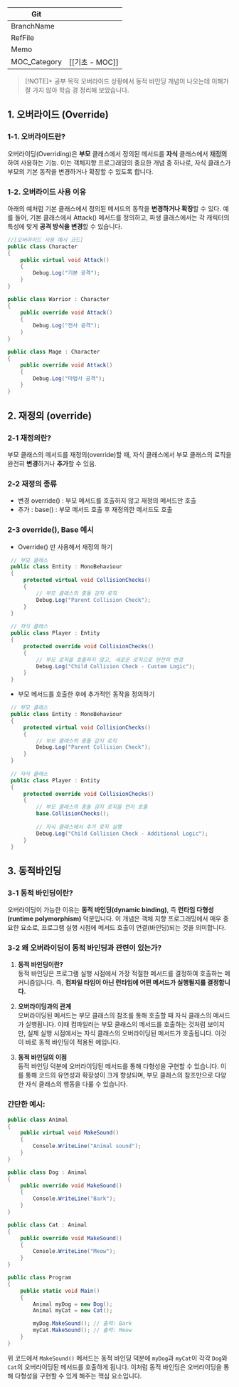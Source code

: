 
| Git          |              |
| ------------ | ------------ |
| BranchName   |              |
| RefFile      |              |
| Memo         |              |
| MOC_Category | [[기초 - MOC]] |

> [!NOTE]+ 공부 목적
> 오버라이드 상황에서 동적 바인딩 개념이 나오는데 이해가 잘 가지 않아 학습 경 정리해 보았습니다.

## **1. 오버라이드 (Override)**
### 1-1. 오버라이드란?
오버라이딩(Overriding)은 **부모** 클래스에서 정의된 메서드를 **자식** 클래스에서 <span style="background:rgba(92, 92, 92, 0.2)">재정의</span>하여 사용하는 기능.
이는 객체지향 프로그래밍의 중요한 개념 중 하나로, 자식 클래스가 부모의 기본 동작을 변경하거나 확장할 수 있도록 합니다.
### 1-2. 오버라이드 사용 이유
아래의 예처럼 기본 클래스에서 정의된 메서드의 동작을 **변경하거나 확장**할 수 있다. 예를 들어, 기본 클래스에서
Attack() 메서드를 정의하고, 파생 클래스에서는 각 캐릭터의 특성에 맞게 **공격 방식을 변경**할 수 있습니다.

``` csharp
//[오버라이드 사용 예시 코드]
public class Character
{
    public virtual void Attack()
    {
        Debug.Log("기본 공격");
    }
}

public class Warrior : Character
{
    public override void Attack()
    {
        Debug.Log("전사 공격");
    }
}

public class Mage : Character
{
    public override void Attack()
    {
        Debug.Log("마법사 공격");
    }
}

```

## 2. 재정의 (override)
### 2-1 재정의란?
부모 클래스의 메서드를 재정의(override)할 때, 자식 클래스에서 부모 클래스의 로직을 완전히 **변경**하거나 **추가**할 수 있음. 
### 2-2 재정의 종류
* 변경 override() : 부모 메서드를 호출하지 않고 재정의 메서드만 호출
* 추가 : base() : 부모 메서드 호출 후 재정의한 메서드도 호출 
### 2-3 override(), Base 예시
* Override() 만 사용해서 재정의 하기 
```csharp
 // 부모 클래스
 public class Entity : MonoBehaviour
 {
     protected virtual void CollisionChecks()
     {
         // 부모 클래스의 충돌 감지 로직
         Debug.Log("Parent Collision Check");
     }
 }
 
 // 자식 클래스
 public class Player : Entity
 {
     protected override void CollisionChecks()
     {
         // 부모 로직을 호출하지 않고, 새로운 로직으로 완전히 변경
         Debug.Log("Child Collision Check - Custom Logic");
     }
 }
 ```
* 부모 메서드를 호출한 후에 추가적인 동작을 정의하기
```csharp
 // 부모 클래스
 public class Entity : MonoBehaviour
 {
     protected virtual void CollisionChecks()
     {
         // 부모 클래스의 충돌 감지 로직
         Debug.Log("Parent Collision Check");
     }
 }
 
 // 자식 클래스
 public class Player : Entity
 {
     protected override void CollisionChecks()
     {
         // 부모 클래스의 충돌 감지 로직을 먼저 호출
         base.CollisionChecks();
 
         // 자식 클래스에서 추가 로직 실행
         Debug.Log("Child Collision Check - Additional Logic");
     }
 }
 ```

## 3. 동적바인딩
### 3-1 동적 바인딩이란?
오버라이딩이 가능한 이유는 **동적 바인딩(dynamic binding)**, 즉 **런타임 다형성(runtime polymorphism)** 덕분입니다. 
이 개념은 객체 지향 프로그래밍에서 매우 중요한 요소로, 프로그램 실행 시점에 메서드 호출이 연결(바인딩)되는 것을 의미합니다.
### 3-2 왜 오버라이딩이 동적 바인딩과 관련이 있는가?
1. **동적 바인딩이란?**  
   동적 바인딩은 프로그램 실행 시점에서 가장 적절한 메서드를 결정하여 호출하는 메커니즘입니다. 즉, **컴파일 타임이 아닌 런타임에 어떤 메서드가 실행될지를 결정합니다.** 

2. **오버라이딩과의 관계**  
   오버라이딩된 메서드는 부모 클래스의 참조를 통해 호출할 때 자식 클래스의 메서드가 실행됩니다. 이때 컴파일러는 부모 클래스의 메서드를 호출하는 것처럼 보이지만, 실제 실행 시점에서는 자식 클래스의 오버라이딩된 메서드가 호출됩니다. 이것이 바로 동적 바인딩이 적용된 예입니다.

3. **동적 바인딩의 이점**  
   동적 바인딩 덕분에 오버라이딩된 메서드를 통해 다형성을 구현할 수 있습니다. 이를 통해 코드의 유연성과 확장성이 크게 향상되며, 부모 클래스의 참조만으로 다양한 자식 클래스의 행동을 다룰 수 있습니다.

### 간단한 예시:
```csharp
public class Animal
{
    public virtual void MakeSound()
    {
        Console.WriteLine("Animal sound");
    }
}

public class Dog : Animal
{
    public override void MakeSound()
    {
        Console.WriteLine("Bark");
    }
}

public class Cat : Animal
{
    public override void MakeSound()
    {
        Console.WriteLine("Meow");
    }
}

public class Program
{
    public static void Main()
    {
        Animal myDog = new Dog();
        Animal myCat = new Cat();

        myDog.MakeSound(); // 출력: Bark
        myCat.MakeSound(); // 출력: Meow
    }
}
```

위 코드에서 `MakeSound()` 메서드는 동적 바인딩 덕분에 `myDog`과 `myCat`이 각각 `Dog`와 `Cat`의 오버라이딩된 메서드를 호출하게 됩니다. 이처럼 동적 바인딩은 오버라이딩을 통해 다형성을 구현할 수 있게 해주는 핵심 요소입니다.